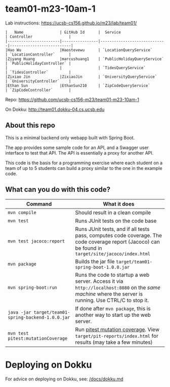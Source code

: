 # team01-m23-10am-1

Lab instructions: <https://ucsb-cs156.github.io/m23/lab/team01/>


```
|   Name                | GitHub Id      |  Service                    | Controller                |
|-----------------------|----------------|-----------------------------|---------------------------| 
|Hao Wu                 |Haostevewu      | `LocationQueryService`      | `LocationController`      |   
|Ziyang Huang           |marcushuang1    | `PublicHolidayQueryService` | `PublicHolidayController` |   
|                       |                | `TidesQueryService`         | `TidesController`         |   
|Zixiao Jin             |ZixiaoJin       | `UniversityQueryService`    | `UniversityController`    |
|Ethan Sun              |EthanSun210     | `ZipCodeQueryService`       | `ZipCodeController`       |
```

Repo: https://github.com/ucsb-cs156-m23/team01-m23-10am-1

On Dokku: http://team01.dokku-04.cs.ucsb.edu

## About this repo

This is a minimal backend only webapp built with Spring Boot.

The app provides some sample code for an API, and a Swagger user interface
to test that API.  The API is essentially a proxy for another API.

This code is the basis for a programming exercise where each student on a
team of up to 5 students can build a proxy similar to the one in the example code.

## What can you do with this code?

| Command | What it does   |
|----------|---------------------------------------|
| `mvn compile` | Should result in a clean compile |
| `mvn test` | Runs JUnit tests on the code base |
| `mvn test jacoco:report` | Runs JUnit tests, and if all tests pass, computes code coverage.  The code coverage report (Jacoco) can be found in `target/site/jacoco/index.html` |
| `mvn package` | Builds the jar file `target/team01-spring-boot-1.0.0.jar` |
| `mvn spring-boot:run` | Runs the code to startup a web server.  Access it via `http://localhost:8080` on the *same machine* where the server is running.  Use CTRL/C to stop it. |
| `java -jar target/team01-spring-backend-1.0.0.jar` | If done after `mvn package`, this is another way to start up the web server.|
| `mvn test pitest:mutationCoverage` | Run [pitest mutation coverage](https://pitest.org).  View `target/pit-reports/index.html` for results (may take a few minutes)|

# Deploying on Dokku

For advice on deploying on Dokku, see: [/docs/dokku.md](/docs/dokku.md)

